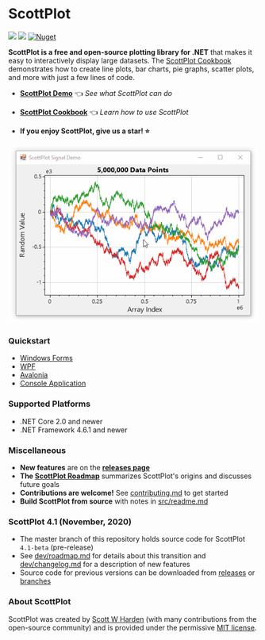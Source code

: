 # ScottPlot

[![](https://img.shields.io/azure-devops/build/swharden/swharden/2?label=Build&logo=azure%20pipelines)](https://dev.azure.com/swharden/swharden/_build/latest?definitionId=2&branchName=master)
[![](https://img.shields.io/nuget/dt/ScottPlot?color=004880&label=Installs&logo=nuget)](https://www.nuget.org/packages/ScottPlot/)
[![Nuget](https://img.shields.io/nuget/v/scottplot?label=NuGet&logo=nuget)](https://www.nuget.org/packages/ScottPlot/)

**ScottPlot is a free and open-source plotting library for .NET** that makes it easy to interactively display large datasets. The [ScottPlot Cookbook](https://swharden.com/scottplot/cookbook) demonstrates how to create line plots, bar charts, pie graphs, scatter plots, and more with just a few lines of code.

* **[ScottPlot Demo](https://swharden.com/scottplot/demo)** 👈 _See what ScottPlot can do_

* **[ScottPlot Cookbook](https://swharden.com/scottplot/cookbook)** 👈 _Learn how to use ScottPlot_

* **If you enjoy ScottPlot, give us a star! ⭐**

<div align='center'>
<img src='dev/nuget/ScottPlot.gif'>
</div>

### Quickstart

* [Windows Forms](https://swharden.com/scottplot/quickstart#windows-forms-quickstart)
* [WPF](https://swharden.com/scottplot/quickstart#wpf-quickstart)
* [Avalonia](https://swharden.com/scottplot/quickstart#avalonia-quickstart)
* [Console Application](https://swharden.com/scottplot/quickstart#console-quickstart)

### Supported Platforms

* .NET Core 2.0 and newer
* .NET Framework 4.6.1 and newer

### Miscellaneous

* **New features** are on the [**releases page**](https://github.com/swharden/ScottPlot/releases)
* **The [ScottPlot Roadmap](dev/roadmap.md)** summarizes ScottPlot's origins and discusses future goals
* **Contributions are welcome!** See [contributing.md](CONTRIBUTING.md) to get started
* **Build ScottPlot from source** with notes in [src/readme.md](src)

### ScottPlot 4.1 (November, 2020)

* The master branch of this repository holds source code for ScottPlot `4.1-beta` (pre-release)
* See [dev/roadmap.md](dev/roadmap.md) for details about this transition and [dev/changelog.md](dev/changelog.md) for a description of new features
* Source code for previous versions can be downloaded from [releases](https://github.com/swharden/ScottPlot/releases) or [branches](https://github.com/swharden/ScottPlot/branches)

### About ScottPlot

ScottPlot was created by [Scott W Harden](https://swharden.com/about/) (with many contributions from the open-source community) and is provided under the permissive [MIT license](LICENSE).
